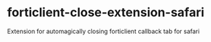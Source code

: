 # forticlient-close-extension-safari
Extension for automagically closing forticlient callback tab for safari
